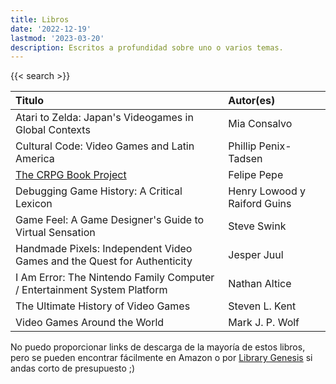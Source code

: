 ```yaml
---
title: Libros
date: '2022-12-19'
lastmod: '2023-03-20'
description: Escritos a profundidad sobre uno o varios temas.
---
```

{{< search >}}

|Titulo|Autor(es)|
|:------------------------------------------------------										|:------|
|Atari to Zelda: Japan's Videogames in Global Contexts											|Mia Consalvo|
|Cultural Code: Video Games and Latin America													|Phillip Penix-Tadsen|
|[The CRPG Book Project](https://crpgbook.wordpress.com/)										|Felipe Pepe|
|Debugging Game History: A Critical Lexicon														|Henry Lowood y Raiford Guins|
|Game Feel: A Game Designer's Guide to Virtual Sensation										|Steve Swink|
|Handmade Pixels: Independent Video Games and the Quest for Authenticity						|Jesper Juul|
|I Am Error: The Nintendo Family Computer / Entertainment System Platform						|Nathan Altice|
|The Ultimate History of Video Games															|Steven L. Kent|
|Video Games Around the World																	|Mark J. P. Wolf|

No puedo proporcionar links de descarga de la mayoría de estos libros, pero se
pueden encontrar fácilmente en Amazon o por
[Library Genesis](https://www.libgen.tw/) si andas corto de presupuesto ;)
